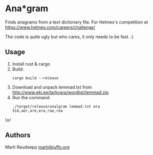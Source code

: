 # Ana*gram

Finds anagrams from a text dictionary file. For Helmes's competition at https://www.helmes.com/careers/challenge/

The code is quite ugly but who cares, it only needs to be fast. :)

## Usage

1. Install rust & cargo
2. Build:
	```
	cargo build --release
	```
3. Download and unpack lemmad.txt from http://www.eki.ee/tarkvara/wordlist/lemmad.zip
4. Run the command:
	```
	./target/release/analgram lemmad.txt era
	514,aer,are,era,rae,rea
	```

\o/

## Authors

Marti Raudsepp <marti@juffo.org>

